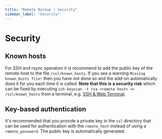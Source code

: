 ```yaml
---
title: "Remote Backup | Security"
sidebar_label: "Security"
---
```


# Security

## Known hosts
For SSH and rsync operation it is recommend to add the public key of the remote host to the file `/ssl/known_hosts`. If you see a warning `Missing known_hosts file!` then you have not done so and the add-on automatically does it for you each time it is called. **Note that this is a security risk** which can be fixed by executing `ssh-keyscan -t rsa <remote host> >> /ssl/known_hosts` from a terminal, e.g. [SSH & Web Terminal](https://github.com/hassio-addons/addon-ssh).

## Key-based authentication
It's recommended that you provide a private key in the `ssl` directory that can be used for authentication with the `remote_host` instead of using a `remote_password`. The public key is automatically generated.
